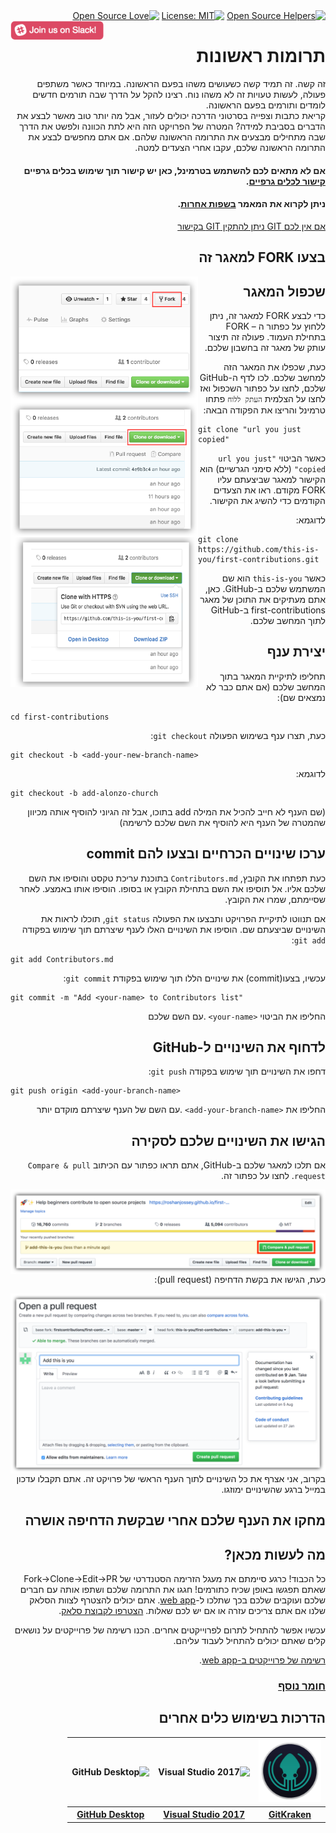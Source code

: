 <div dir="rtl">
  <a href="https://www.codetriage.com/roshanjossey/first-contributions" rel="nofollow"><img src="https://camo.githubusercontent.com/8e53aecabdd0316ce198fe932798bb0f8754b30f/68747470733a2f2f7777772e636f64657472696167652e636f6d2f726f7368616e6a6f737365792f66697273742d636f6e747269627574696f6e732f6261646765732f75736572732e737667" alt="Open Source Helpers"></a>
  <a href="https://opensource.org/licenses/MIT"><img src="https://camo.githubusercontent.com/76f0e887c183ccc31c1cb63c33d2dbf48cb2df51/68747470733a2f2f696d672e736869656c64732e696f2f62616467652f4c6963656e73652d4d49542d677265656e2e737667" alt="License: MIT"></a>
  <a href="https://github.com/ellerbrock/open-source-badges/"><img src="https://badges.frapsoft.com/os/v1/open-source.svg?v=103" alt="Open Source Love"></a>
  <a href="https://join.slack.com/t/firstcontributors/shared_invite/enQtNjkxNzQwNzA2MTMwLTVhMWJjNjg2ODRlNWZhNjIzYjgwNDIyZWYwZjhjYTQ4OTBjMWM0MmFhZDUxNzBiYzczMGNiYzcxNjkzZDZlMDM"><img align="left" width="150" src="../assets/join-slack-team.png"></a>
</div>

<div dir="rtl">
<h1> תרומות ראשונות </h1>
</div>

<div dir="rtl">
זה קשה. זה תמיד קשה כשעושים משהו בפעם הראשונה. במיוחד כאשר משתפים פעולה, לעשות טעויות זה לא משהו נוח. רצינו להקל על הדרך שבה תורמים חדשים לומדים ותורמים בפעם הראשונה.
<br />
קריאת כתבות וצפייה בסרטוני הדרכה יכולים לעזור, אבל מה יותר טוב מאשר לבצע את הדברים בסביבת למידה? המטרה של הפרויקט הזה היא לתת הכוונה ולפשט את הדרך שבה מתחילים מבצעים את התרומה הראשונה שלהם. אם אתם מחפשים לבצע את התרומה הראשונה שלכם, עקבו אחרי הצעדים למטה.
</div>

<div dir="rtl">
<h4> אם לא מתאים לכם להשתמש בטרמינל, כאן יש קישור תוך שימוש בכלים גרפיים
<a href="#הדרכות-בשימוש-כלים-אחרים">קישור לכלים גרפיים</a>.</h4>
</div>

<div dir="rtl">
<h4>ניתן לקרוא את המאמר
<a href="">בשפות אחרות</a>.</h4>
</div>

<div dir="rtl">
<a href="https://help.github.com/articles/set-up-git/">אם אין לכם GIT ניתן להתקין GIT בקישור</a>
</div>

<div dir="rtl">
<h2> בצעו FORK למאגר זה </h2>
</div>

<div dir="rtl">
<a href="/Roshanjossey/first-contributions/blob/master/assets/fork.png"><img img style="float: left;" width="300" src="../assets/fork.png" alt="fork this repository"></a>
</div>

<div dir="rtl">
<h2> שכפול המאגר </h2>
</div>

<div dir="rtl">
כדי לבצע FORK למאגר זה, ניתן ללחוץ על כפתור ה – FORK בתחילת העמוד. פעולה זה תיצור עותק של מאגר זה בחשבון שלכם.
</div>

<div dir="rtl">
  <img align="left" width="300" src="../assets/clone.png" alt="clone this repository" />
</div>

<div dir="rtl">
  
כעת, שכפלו את המאגר הזה למחשב שלכם. לכו לדף ה-GitHub שלכם, לחצו על כפתור השכפול ואז לחצו על הצלמית `העתק ללוח`
פתחו טרמינל והריצו את הפקודה הבאה:
</div>

```
git clone "url you just copied"
```
<div dir="rtl">
  
כאשר הביטוי `"url you just copied"` (ללא סימני הגרשיים) הוא הקישור למאגר שביצעתם עליו FORK מקודם. ראו את הצעדים הקודמים כדי להשיג את הקישור.
</div>

<img align="left" width="300" src="../assets/copy-to-clipboard.png" alt="copy URL to clipboard" />

<div dir="rtl">
לדוגמא:
</div>

```
git clone https://github.com/this-is-you/first-contributions.git
```
<div dir="rtl">
  
כאשר `this-is-you` הוא שם המשתמש שלכם ב-GitHub. כאן, אתם מעתיקים את התוכן של מאגר first-contributions ב-GitHub לתוך המחשב שלכם.
</div>

<div dir="rtl">
<h2> יצירת ענף </h2>
</div>

<div dir="rtl">
תחליפו לתיקיית המאגר בתוך המחשב שלכם (אם אתם כבר לא נמצאים שם):
</div>

```
cd first-contributions
```
<div dir="rtl">
  
כעת, תצרו ענף בשימוש הפעולה `git checkout`:
</div>

```
git checkout -b <add-your-new-branch-name>
```
<div dir="rtl">
  לדוגמא:
</div>

```
git checkout -b add-alonzo-church
```

<div dir="rtl">
(שם הענף לא חייב להכיל את המילה add בתוכו, אבל זה הגיוני להוסיף אותה מכיוון שהמטרה של הענף היא להוסיף את השם שלכם לרשימה)
</div>

<div dir="rtl">
<h2> ערכו שינויים הכרחיים ובצעו להם commit </h2>
</div>

<div dir="rtl">
  
כעת תפתחו את הקובץ, `Contributors.md` בתוכנת עריכת טקסט והוסיפו את השם שלכם אליו. אל תוסיפו את השם בתחילת הקובץ או בסופו. הוסיפו אותו באמצע. לאחר שסיימתם, שמרו את הקובץ.


אם תנווטו לתיקיית הפרויקט ותבצעו את הפעולה `git status`, תוכלו לראות את השינויים שביצעתם שם.
הוסיפו את השינויים האלו לענף שיצרתם תוך שימוש בפקודה `git add`:
</div>

```
git add Contributors.md
```
<div dir="rtl">
  
עכשיו, בצעו(commit) את שינויים הללו תוך שימוש בפקודת `git commit`:
</div>

```
git commit -m "Add <your-name> to Contributors list"
```
<div dir="rtl">
  
החליפו את הביטוי `<your-name>` .עם השם שלכם
</div>

<div dir="rtl">
<h2>לדחוף את השינויים ל-GitHub</h2>
</div>

<div dir="rtl">
  
דחפו את השינויים תוך שימוש בפקודה `git push`:
</div>

```
git push origin <add-your-branch-name>
```
<div dir="rtl">
  
החליפו את `<add-your-branch-name>` .עם השם של הענף שיצרתם מוקדם יותר
</div>

<div dir="rtl">
<h2> הגישו את השינויים שלכם לסקירה </h2>
</div>

<div dir="rtl">
  
אם תלכו למאגר שלכם ב-GitHub, אתם תראו כפתור עם הכיתוב `Compare & pull request`. לחצו על כפתור זה.

<img style="float: left;" src="../assets/compare-and-pull.png" alt="create a pull request" />

כעת, הגישו את בקשת הדחיפה (pull request):

<img style="float: right;" src="../assets/submit-pull-request.png" alt="submit pull request" />

בקרוב, אני אצרף את כל השינויים לתוך הענף הראשי של פרויקט זה. אתם תקבלו עדכון במייל ברגע שהשינויים ימוזגו.
</div>

<div dir="rtl">
<h2>מחקו את הענף שלכם אחרי שבקשת הדחיפה אושרה</h2>
</div>

<div dir="rtl">
<h2>מה לעשות מכאן?</h2>
</div>

<div dir="rtl">
כל הכבוד! כרגע סיימתם את מעגל הזרימה הסטנדרטי של Fork->Clone->Edit->PR שאתם תפגשו באופן שכיח כתורמים!
חגגו את התרומה שלכם ושתפו אותה עם חברים שלכם ועוקבים שלכם בכך שתלכו ל-<a href="https://firstcontributions.github.io/#project-list">web app</a>.
אתם יכולים להצטרף לצוות הסלאק שלנו אם אתם צריכים עזרה או אם יש לכם שאלות.
<a href="https://join.slack.com/t/firstcontributors/shared_invite/enQtMzE1MTYwNzI3ODQ0LTZiMDA2OGI2NTYyNjM1MTFiNTc4YTRhZTg4OWZjMzA0ZWZmY2UxYzVkMzI1ZmVmOWI4ODdkZWQwNTM2NDVmNjY">הצטרפו לקבוצת סלאק</a>.

עכשיו אפשר להתחיל לתרום לפרוייקטים אחרים. הכנו רשימה של פרוייקטים על נושאים קלים שאתם יכולים להתחיל לעבוד עליהם.

<a href="https://roshanjossey.github.io/first-contributions/#project-list">רשימה של פרוייקטים ב-web app</a>.
</div>

<div dir="rtl">
<h3><a href="additional-material/git_workflow_scenarios/additional-material.md">חומר נוסף</a></h3>
</div>

<div dir="rtl">
<h2>הדרכות בשימוש כלים אחרים</h2>
</div>

<div dir="rtl">
  <table style="width:100%">
    <tr>
      <th><img alt="GitKraken" src="../assets/gk-icon.png" width="100"></th>
      <th><img alt="Visual Studio 2017" src="https://www.visualstudio.com/wp-content/uploads/2017/11/microsoft-visual-studio.svg" width="100"></th>
      <th><img alt="GitHub Desktop" src="https://desktop.github.com/images/desktop-icon.svg" width="100"></th>
    </tr>
    <tr>
      <th><a href="gitkraken-tutorial.md">GitKraken</a></th>
      <th><a href="github-windows-vs2017-tutorial.md">Visual Studio 2017</a></th>
      <th><a href="github-desktop-tutorial.md">GitHub Desktop</a></th>
    </tr>
  </table>
</div>
